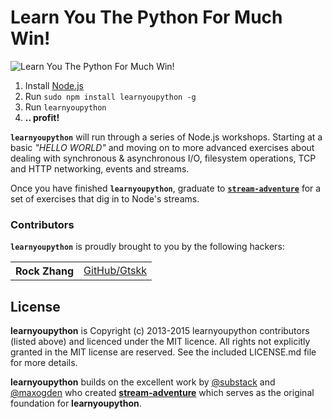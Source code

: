 # Learn You The Python For Much Win!

![Learn You The Python For Much Win!](https://raw.github.com/rvagg/learnyounode/master/learnyoupython.png)

  1. Install [Node.js](http://nodejs.org/)
  2. Run `sudo npm install learnyoupython -g`
  3. Run `learnyoupython`
  4. **.. profit!**

<b><code>learnyoupython</code></b> will run through a series of Node.js workshops. Starting at a basic *"HELLO WORLD"* and moving on to more advanced exercises about dealing with synchronous & asynchronous I/O, filesystem operations, TCP and HTTP networking, events and streams.

Once you have finished <b><code>learnyoupython</code></b>, graduate to <b><code>[stream-adventure](https://github.com/substack/stream-adventure)</code></b> for a set of exercises that dig in to Node's streams.

### Contributors

<b><code>learnyoupython</code></b> is proudly brought to you by the following hackers:

<table><tbody>
<tr><th align="left">Rock Zhang</th><td><a href="https://github.com/Gtskk">GitHub/Gtskk</a></td></tr>
</tbody></table>

## License

**learnyoupython** is Copyright (c) 2013-2015 learnyoupython contributors (listed above) and licenced under the MIT licence. All rights not explicitly granted in the MIT license are reserved. See the included LICENSE.md file for more details.

**learnyoupython** builds on the excellent work by [@substack](https://github.com/substack) and [@maxogden](https://github.com/maxogden) who created **[stream-adventure](https://github.com/substack/stream-adventure)** which serves as the original foundation for **learnyoupython**.

